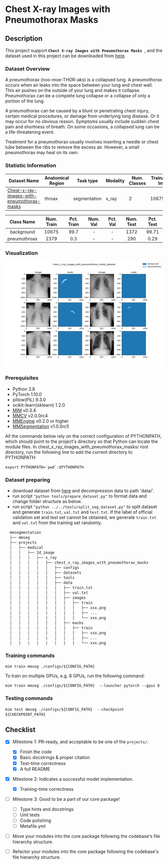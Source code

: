 # Chest X-ray Images with Pneumothorax Masks

## Description

This project support **`Chest X-ray Images with Pneumothorax Masks `**, and the dataset used in this project can be downloaded from [here](https://www.kaggle.com/datasets/vbookshelf/pneumothorax-chest-xray-images-and-masks).

### Dataset Overview

A pneumothorax (noo-moe-THOR-aks) is a collapsed lung. A pneumothorax occurs when air leaks into the space between your lung and chest wall. This air pushes on the outside of your lung and makes it collapse. Pneumothorax can be a complete lung collapse or a collapse of only a portion of the lung.

A pneumothorax can be caused by a blunt or penetrating chest injury, certain medical procedures, or damage from underlying lung disease. Or it may occur for no obvious reason. Symptoms usually include sudden chest pain and shortness of breath. On some occasions, a collapsed lung can be a life-threatening event.

Treatment for a pneumothorax usually involves inserting a needle or chest tube between the ribs to remove the excess air. However, a small pneumothorax may heal on its own.

### Statistic Information

| Dataset Name                                                                                                                      | Anatomical Region | Task type    | Modality | Num. Classes | Train/Val/Test Images | Train/Val/Test Labeled | Release date | License                                                         |
| --------------------------------------------------------------------------------------------------------------------------------- | ----------------- | ------------ | -------- | ------------ | --------------------- | ---------------------- | ------------ | --------------------------------------------------------------- |
| [Chest-x-ray-images-with-pneumothorax-masks](https://www.kaggle.com/datasets/vbookshelf/pneumothorax-chest-xray-images-and-masks) | throax            | segmentation | x_ray    | 2            | 10675/-/1372          | yes/-/yes              | 2020         | [CC-BY-NC 4.0](https://creativecommons.org/licenses/by-sa/4.0/) |

|  Class Name  | Num. Train | Pct. Train | Num. Val | Pct. Val | Num. Test | Pct. Test |
| :----------: | :--------: | :--------: | :------: | :------: | :-------: | :-------: |
|  background  |   10675    |    99.7    |    -     |    -     |   1372    |   99.71   |
| pneumothroax |    2379    |    0.3     |    -     |    -     |    290    |   0.29    |

### Visualization

![chest_x_ray_images_with_pneumothorax_masks](https://raw.githubusercontent.com/uni-medical/medical-datasets-visualization/main/2d/semantic_seg/x_ray/chest_x_ray_images_with_pneumothorax_masks/chest_x_ray_images_with_pneumothorax_masks_dataset.png?raw=true)

### Prerequisites

- Python 3.8
- PyTorch 1.10.0
- pillow(PIL) 9.3.0
- scikit-learn(sklearn) 1.2.0
- [MIM](https://github.com/open-mmlab/mim) v0.3.4
- [MMCV](https://github.com/open-mmlab/mmcv) v2.0.0rc4
- [MMEngine](https://github.com/open-mmlab/mmengine) v0.2.0 or higher
- [MMSegmentation](https://github.com/open-mmlab/mmsegmentation) v1.0.0rc5

All the commands below rely on the correct configuration of PYTHONPATH, which should point to the project's directory so that Python can locate the module files. In chest_x_ray_images_with_pneumothorax_masks/ root directory, run the following line to add the current directory to PYTHONPATH:

```shell
export PYTHONPATH=`pwd`:$PYTHONPATH
```

### Dataset preparing

- download dataset from [here](https://www.kaggle.com/datasets/vbookshelf/pneumothorax-chest-xray-images-and-masks) and decompression data to path 'data/'.
- run script `"python tools/prepare_dataset.py"` to format data and change folder structure as below.
- run script `"python ../../tools/split_seg_dataset.py"` to split dataset and generate `train.txt`, `val.txt` and `test.txt`. If the label of official validation set and test set cannot be obtained, we generate `train.txt` and `val.txt` from the training set randomly.

```none
  mmsegmentation
  ├── mmseg
  ├── projects
  │   ├── medical
  │   │   ├── 2d_image
  │   │   │   ├── x_ray
  │   │   │   │   ├── chest_x_ray_images_with_pneumothorax_masks
  │   │   │   │   │   ├── configs
  │   │   │   │   │   ├── datasets
  │   │   │   │   │   ├── tools
  │   │   │   │   │   ├── data
  │   │   │   │   │   │   ├── train.txt
  │   │   │   │   │   │   ├── val.txt
  │   │   │   │   │   │   ├── images
  │   │   │   │   │   │   │   ├── train
  │   │   │   │   |   │   │   │   ├── xxx.png
  │   │   │   │   |   │   │   │   ├── ...
  │   │   │   │   |   │   │   │   └── xxx.png
  │   │   │   │   │   │   ├── masks
  │   │   │   │   │   │   │   ├── train
  │   │   │   │   |   │   │   │   ├── xxx.png
  │   │   │   │   |   │   │   │   ├── ...
  │   │   │   │   |   │   │   │   └── xxx.png
```

### Training commands

```shell
mim train mmseg ./configs/${CONFIG_PATH}
```

To train on multiple GPUs, e.g. 8 GPUs, run the following command:

```shell
mim train mmseg ./configs/${CONFIG_PATH}  --launcher pytorch --gpus 8
```

### Testing commands

```shell
mim test mmseg ./configs/${CONFIG_PATH}  --checkpoint ${CHECKPOINT_PATH}
```

## Checklist

- [x] Milestone 1: PR-ready, and acceptable to be one of the `projects/`.

  - [x] Finish the code
  - [x] Basic docstrings & proper citation
  - [x] Test-time correctness
  - [x] A full README

- [x] Milestone 2: Indicates a successful model implementation.

  - [x] Training-time correctness

- [ ] Milestone 3: Good to be a part of our core package!

  - [ ] Type hints and docstrings
  - [ ] Unit tests
  - [ ] Code polishing
  - [ ] Metafile.yml

- [ ] Move your modules into the core package following the codebase's file hierarchy structure.

- [ ] Refactor your modules into the core package following the codebase's file hierarchy structure.
